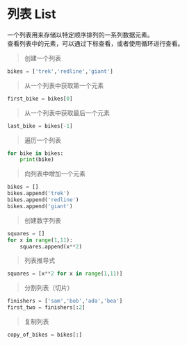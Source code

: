 # 列表  List

一个列表用来存储以特定顺序排列的一系列数据元素。  
查看列表中的元素，可以通过下标查看，或者使用循环进行查看。

> 创建一个列表
```python
bikes = ['trek','redline','giant']
```

> 从一个列表中获取第一个元素
```python
first_bike = bikes[0]
```

> 从一个列表中获取最后一个元素
```python
last_bike = bikes[-1]
```

> 遍历一个列表
```python
for bike in bikes:
    print(bike)
```

> 向列表中增加一个元素
```python
bikes = []
bikes.append('trek')
bikes.append('redline')
bikes.append('giant')
```

> 创建数字列表
```python
squares = []
for x in range(1,11):
    squares.append(x**2)
```

> 列表推导式
```python
squares = [x**2 for x in range(1,11)]
```

> 分割列表（切片）
```python
finishers = ['sam','bob','ada','bea']
first_two = finishers[:2]
```

> 复制列表
```python
copy_of_bikes = bikes[:]
```